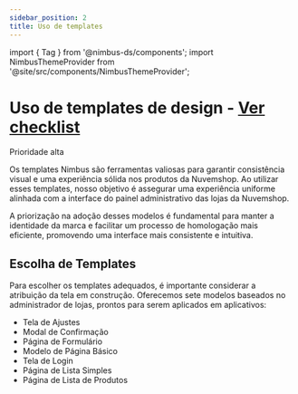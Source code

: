 ```yaml
---
sidebar_position: 2
title: Uso de templates
---
```


import { Tag } from '@nimbus-ds/components';
import NimbusThemeProvider from '@site/src/components/NimbusThemeProvider';

# Uso de templates de design - [Ver checklist](./checklist)

<Tag appearance="danger">Prioridade alta</tag>

Os templates Nimbus são ferramentas valiosas para garantir consistência visual e uma experiência sólida nos produtos da Nuvemshop. Ao utilizar esses templates, nosso objetivo é assegurar uma experiência uniforme alinhada com a interface do painel administrativo das lojas da Nuvemshop.

A priorização na adoção desses modelos é fundamental para manter a identidade da marca e facilitar um processo de homologação mais eficiente, promovendo uma interface mais consistente e intuitiva.

## Escolha de Templates

Para escolher os templates adequados, é importante considerar a atribuição da tela em construção. Oferecemos sete modelos baseados no administrador de lojas, prontos para serem aplicados em aplicativos:

- Tela de Ajustes
- Modal de Confirmação
- Página de Formulário
- Modelo de Página Básico
- Tela de Login
- Página de Lista Simples
- Página de Lista de Produtos